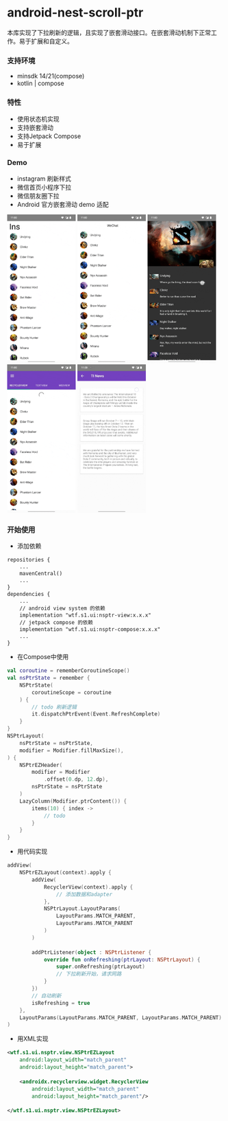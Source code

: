 # android-nest-scroll-ptr

本库实现了下拉刷新的逻辑，且实现了嵌套滑动接口。在嵌套滑动机制下正常工作。易于扩展和自定义。

### 支持环境

- minsdk 14/21(compose)
- kotlin | compose

### 特性

- 使用状态机实现
- 支持嵌套滑动
- 支持Jetpack Compose
- 易于扩展


### Demo

- instagram 刷新样式
- 微信首页小程序下拉
- 微信朋友圈下拉
- Android 官方嵌套滑动 demo 适配

<div>

<img src="https://github.com/s1rius/android-nest-scroll-ptr/blob/master/images/ins.gif" width="160" height="346" />
<img src="https://github.com/s1rius/android-nest-scroll-ptr/blob/master/images/wechat.gif" width="160" height="346" />
<img src="https://github.com/s1rius/android-nest-scroll-ptr/blob/master/images/moment.gif" width="160" height="346" />
<img src="https://github.com/s1rius/android-nest-scroll-ptr/blob/master/images/tab.gif" width="160" height="346" />
<img src="https://github.com/s1rius/android-nest-scroll-ptr/blob/master/images/nestedscroll.gif" width="160" height="346" />

</div>	


### 开始使用

- 添加依赖

```
repositories {
    ...
    mavenCentral()
    ...
}
dependencies {
    ...
    // android view system 的依赖
    implementation "wtf.s1.ui:nsptr-view:x.x.x"
    // jetpack compose 的依赖
    implementation "wtf.s1.ui:nsptr-compose:x.x.x"
    ...
}
```

- 在Compose中使用

```kotlin
val coroutine = rememberCoroutineScope()
val nsPtrState = remember {
    NSPtrState(
        coroutineScope = coroutine
    ) {
        // todo 刷新逻辑
        it.dispatchPtrEvent(Event.RefreshComplete)
    }
}
NSPtrLayout(
    nsPtrState = nsPtrState,
    modifier = Modifier.fillMaxSize(),
) {
    NSPtrEZHeader(
        modifier = Modifier
            .offset(0.dp, 12.dp),
        nsPtrState = nsPtrState
    )
    LazyColumn(Modifier.ptrContent()) {
        items(10) { index ->
            // todo
        }
    }
}
```

- 用代码实现

```kotlin
addView(
    NSPtrEZLayout(context).apply {
        addView(
            RecyclerView(context).apply {
                // 添加数据和adapter
            },
            NSPtrLayout.LayoutParams(
                LayoutParams.MATCH_PARENT, 
                LayoutParams.MATCH_PARENT
            )
        )

        addPtrListener(object : NSPtrListener {
            override fun onRefreshing(ptrLayout: NSPtrLayout) {
                super.onRefreshing(ptrLayout)
                // 下拉刷新开始，请求网路
            }
        })
		// 自动刷新
		isRefreshing = true
    },
    LayoutParams(LayoutParams.MATCH_PARENT, LayoutParams.MATCH_PARENT)
)
```

- 用XML实现

```xml
<wtf.s1.ui.nsptr.view.NSPtrEZLayout
    android:layout_width="match_parent"
    android:layout_height="match_parent">

    <androidx.recyclerview.widget.RecyclerView
        android:layout_width="match_parent"
        android:layout_height="match_parent"/>

</wtf.s1.ui.nsptr.view.NSPtrEZLayout>
```